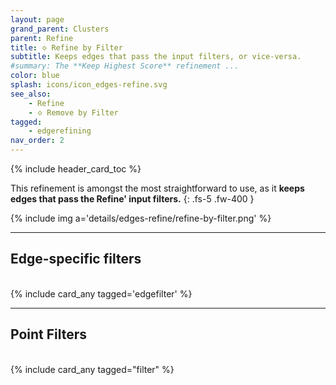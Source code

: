 ```yaml
---
layout: page
grand_parent: Clusters
parent: Refine
title: 🝔 Refine by Filter
subtitle: Keeps edges that pass the input filters, or vice-versa.
#summary: The **Keep Highest Score** refinement ...
color: blue
splash: icons/icon_edges-refine.svg
see_also:
    - Refine
    - 🝔 Remove by Filter
tagged: 
    - edgerefining
nav_order: 2
---
```


{% include header_card_toc %}

This refinement is amongst the most straightforward to use, as it **keeps edges that pass the Refine' input filters.**
{: .fs-5 .fw-400 } 

{% include img a='details/edges-refine/refine-by-filter.png' %}

---
## Edge-specific filters
<br>
{% include card_any tagged='edgefilter' %}

---
## Point Filters
<br>
{% include card_any tagged="filter" %}

